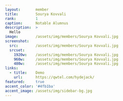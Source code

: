 ```yaml
---
layout:       member
title:        Sourya Kovvali
rank:         1
caption:      Notable Alumnus
description:  >
  Hello
image:        /assets/img/members/Sourya Kovvali.jpg
screenshot:
  src:        /assets/img/members/Sourya Kovvali.jpg
  srcset:
    1920w:    /assets/img/members/Sourya Kovvali.jpg
    960w:     /assets/img/members/Sourya Kovvali.jpg
    480w:     /assets/img/members/Sourya Kovvali.jpg
links:
  - title:    Demo
    url:      https://qwtel.com/hydejack/
featured:     true
accent_color: '#4fb1ba'
accent_image: /assets/img/sidebar-bg.jpg
---
```


